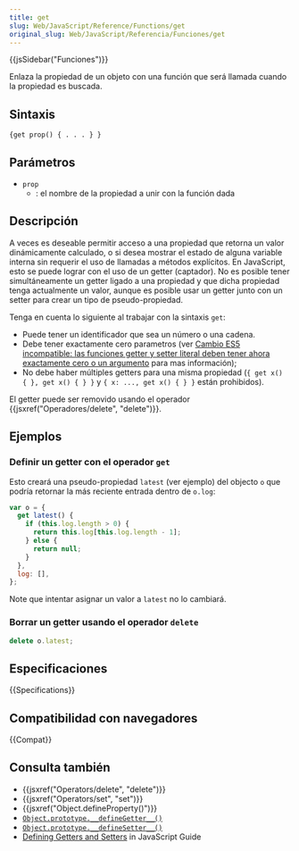 ```yaml
---
title: get
slug: Web/JavaScript/Reference/Functions/get
original_slug: Web/JavaScript/Referencia/Funciones/get
---
```


{{jsSidebar("Funciones")}}

Enlaza la propiedad de un objeto con una función que será llamada cuando la propiedad es buscada.

## Sintaxis

`{get prop() { . . . } }`

## Parámetros

- `prop`
  - : el nombre de la propiedad a unir con la función dada

## Descripción

A veces es deseable permitir acceso a una propiedad que retorna un valor dinámicamente calculado, o si desea mostrar el estado de alguna variable interna sin requerir el uso de llamadas a métodos explícitos. En JavaScript, esto se puede lograr con el uso de un getter (captador). No es posible tener simultáneamente un getter ligado a una propiedad y que dicha propiedad tenga actualmente un valor, aunque es posible usar un getter junto con un setter para crear un tipo de pseudo-propiedad.

Tenga en cuenta lo siguiente al trabajar con la sintaxis `get`:

- Puede tener un identificador que sea un número o una cadena.
- Debe tener exactamente cero parametros (ver [Cambio ES5 incompatible: las funciones getter y setter literal deben tener ahora exactamente cero o un argumento](http://whereswalden.com/2010/08/22/incompatible-es5-change-literal-getter-and-setter-functions-must-now-have-exactly-zero-or-one-arguments/) para mas información);
- No debe haber múltiples getters para una misma propiedad (`{ get x() { }, get x() { } }` y `{ x: ..., get x() { } }` están prohibidos).

El getter puede ser removido usando el operador {{jsxref("Operadores/delete", "delete")}}.

## Ejemplos

### Definir un getter con el operador `get`

Esto creará una pseudo-propiedad `latest` (ver ejemplo) del objecto `o` que podría retornar la más reciente entrada dentro de `o.log`:

```js
var o = {
  get latest() {
    if (this.log.length > 0) {
      return this.log[this.log.length - 1];
    } else {
      return null;
    }
  },
  log: [],
};
```

Note que intentar asignar un valor a `latest` no lo cambiará.

### Borrar un getter usando el operador `delete`

```js
delete o.latest;
```

## Especificaciones

{{Specifications}}

## Compatibilidad con navegadores

{{Compat}}

## Consulta también

- {{jsxref("Operators/delete", "delete")}}
- {{jsxref("Operators/set", "set")}}
- {{jsxref("Object.defineProperty()")}}
- [`Object.prototype.__defineGetter__()`](/es/docs/Web/JavaScript/Reference/Global_Objects/Object/__defineGetter__)
- [`Object.prototype.__defineSetter__()`](/es/docs/Web/JavaScript/Reference/Global_Objects/Object/__defineSetter__)
- [Defining Getters and Setters](/es/JavaScript/Guide/Working_with_Objects#Defining_Getters_and_Setters) in JavaScript Guide
